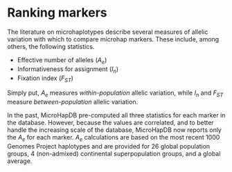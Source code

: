 # Ranking markers

The literature on microhaplotypes describe several measures of allelic variation with which to compare microhap markers.
These include, among others, the following statistics.

- Effective number of alleles ($A_e$)
- Informativeness for assignment ($I_n$)
- Fixation index ($F_{ST}$)

Simply put, $A_e$ measures *within-population* allelic variation, while $I_n$ and $F_{ST}$ measure *between-population* allelic variation.

In the past, MicroHapDB pre-computed all three statistics for each marker in the database.
However, because the values are correlated, and to better handle the increasing scale of the database, MicroHapDB now reports only the $A_e$ for each marker.
$A_e$ calculations are based on the most recent 1000 Genomes Project haplotypes and are provided for 26 global population groups, 4 (non-admixed) continental superpopulation groups, and a global average.
